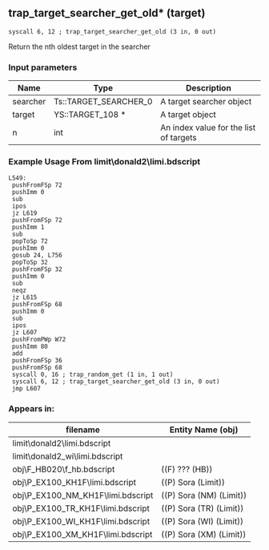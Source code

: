 ## trap_target_searcher_get_old* (target)

`syscall 6, 12 ; trap_target_searcher_get_old (3 in, 0 out)`

Return the nth oldest target in the searcher

### Input parameters
| Name | Type | Description
|------|------|------------
| searcher   | Ts::TARGET_SEARCHER_0   | A target searcher object
| target   | YS::TARGET_108 *   | A target object
| n   | int   | An index value for the list of targets


### Example Usage From limit\donald2\limi.bdscript
```plaintext
L549:
 pushFromFSp 72
 pushImm 0
 sub 
 ipos 
 jz L619
 pushFromFSp 72
 pushImm 1
 sub 
 popToSp 72
 pushImm 0
 gosub 24, L756
 popToSp 32
 pushFromFSp 32
 pushImm 0
 sub 
 neqz 
 jz L615
 pushFromFSp 68
 pushImm 0
 sub 
 ipos 
 jz L607
 pushFromPWp W72
 pushImm 80
 add 
 pushFromFSp 36
 pushFromFSp 68
 syscall 0, 16 ; trap_random_get (1 in, 1 out)
 syscall 6, 12 ; trap_target_searcher_get_old (3 in, 0 out)
 jmp L607
```


### Appears in:
| filename | Entity Name (obj)
|----------|-------------
| limit\donald2\limi.bdscript       |           
| limit\donald2_wi\limi.bdscript       |           
| obj\F_HB020\f_hb.bdscript       | ((F) ??? (HB))          
| obj\P_EX100_KH1F\limi.bdscript       | ((P) Sora (Limit))          
| obj\P_EX100_NM_KH1F\limi.bdscript       | ((P) Sora (NM) (Limit))          
| obj\P_EX100_TR_KH1F\limi.bdscript       | ((P) Sora (TR) (Limit))          
| obj\P_EX100_WI_KH1F\limi.bdscript       | ((P) Sora (WI) (Limit))          
| obj\P_EX100_XM_KH1F\limi.bdscript       | ((P) Sora (XM) (Limit))          



